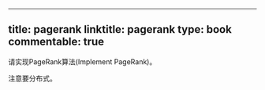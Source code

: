 
---
title: pagerank
linktitle: pagerank
type: book
commentable: true
---

请实现PageRank算法(Implement PageRank)。

注意要分布式。

    